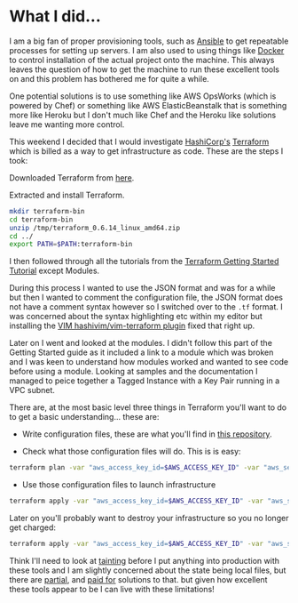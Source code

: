 # What I did...

I am a big fan of proper provisioning tools, such as [Ansible](https://www.ansible.com/) to get repeatable processes for setting up servers. I am also used to using things like [Docker](https://www.docker.com/) to control installation of the actual project onto the machine. This always leaves the question of how to get the machine to run these excellent tools on and this problem has bothered me for quite a while.

One potential solutions is to use something like AWS OpsWorks (which is powered by Chef) or something like AWS ElasticBeanstalk that is something more like Heroku but I don't much like Chef and the Heroku like solutions leave me wanting more control.

This weekend I decided that I would investigate [HashiCorp's](https://www.hashicorp.com/) [Terraform](https://www.terraform.io/) which is billed as a way to get infrastructure as code. These are the steps I took:

Downloaded Terraform from [here](https://releases.hashicorp.com/terraform/0.6.14/terraform_0.6.14_linux_amd64.zip).

Extracted and install Terraform.

```bash
mkdir terraform-bin
cd terraform-bin
unzip /tmp/terraform_0.6.14_linux_amd64.zip
cd ../
export PATH=$PATH:terraform-bin
```

I then followed through all the tutorials from the [Terraform Getting Started Tutorial](https://www.terraform.io/intro/getting-started/install.html) except Modules.

During this process I wanted to use the JSON format and was for a while but then I wanted to comment the configuration file, the JSON format does not have a comment syntax however so I switched over to the `.tf` format. I was concerned about the syntax highlighting etc within my editor but installing the [VIM hashivim/vim-terraform plugin](https://github.com/hashivim/vim-terraform) fixed that right up.

Later on I went and looked at the modules. I didn't follow this part of the Getting Started guide as it included a link to a module which was broken and I was keen to understand how modules worked and wanted to see code before using a module. Looking at samples and the documentation I managed to peice together a Tagged Instance with a Key Pair running in a VPC subnet.

There are, at the most basic level three things in Terraform you'll want to do to get a basic understanding... these are:

 * Write configuration files, these are what you'll find in [this repository](https://github.com/forbesmyester/hashicorp-terraform-getting-started).

 * Check what those configuration files will do. This is is easy:

```bash
terraform plan -var "aws_access_key_id=$AWS_ACCESS_KEY_ID" -var "aws_secret_access_key=$AWS_SECRET_ACCESS_KEY"
```

 * Use those configuration files to launch infrastructure

```bash
terraform apply -var "aws_access_key_id=$AWS_ACCESS_KEY_ID" -var "aws_secret_access_key=$AWS_SECRET_ACCESS_KEY"
```

Later on you'll probably want to destroy your infrastructure so you no longer get charged:

```bash
terraform apply -var "aws_access_key_id=$AWS_ACCESS_KEY_ID" -var "aws_secret_access_key=$AWS_SECRET_ACCESS_KEY"
```

Think I'll need to look at [tainting](https://www.terraform.io/docs/commands/taint.html) before I put anything into production with these tools and I am slightly concerned about the state being local files, but there are [partial](https://www.terraform.io/docs/commands/remote.html), and [paid for](https://www.hashicorp.com/atlas.html) solutions to that. but given how excellent these tools appear to be I can live with these limitations!
